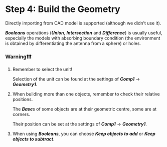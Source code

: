 # Step 4: Build the Geometry

Directly importing from CAD model is supported (although we didn’t use it).

***Booleans*** operations (***Union***, ***Intersection*** and ***Difference***) is usually useful, especially the models with absorbing boundary condition (the environment is obtained by differentiating the antenna from a sphere) or holes.

### Warning❗️❗️❗️

1. Remember to select the unit!

   Selection of the unit can be found at the settings of ***Comp1*** → ***Geometry1***.

2. When building more than one objects, remember to check their relative positions.

   The ***Base***s of some objects are at their geometric centre, some are at corners.

   Their position can be set at the settings of ***Comp1*** → ***Geometry1***.

3. When using ***Booleans***, you can choose ***Keep objects to add*** or ***Keep objects to subtract***.
